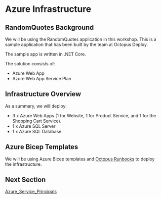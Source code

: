#  Azure Infrastructure

## RandomQuotes Background

We will be using the RandomQuotes application in this workshop.  This is a sample application that has been built by the team at Octopus Deploy. 

The sample app is written in .NET Core. 

The solution consists of:
 - Azure Web App
 - Azure Web App Service Plan

## Infrastructure Overview

As a summary, we will deploy:

* 3 x Azure Web Apps (1 for Website, 1 for Product Service, and 1 for the Shopping Cart Service).
* 1 x Azure SQL Server
* 1 x Azure SQL Database

## Azure Bicep Templates

We will be using Azure Bicep templates and [Octopus Runbooks](https://github.com/TechielassInc/GitHub-Octopus-Workshop/blob/main/Workshop/WorkshopGuide/14_terminology.md#what-is-octopus-runbooks) to deploy the infrastructure. 

## Next Section

[Azure_Service_Principals](07_Azure_Service_Principal.md)